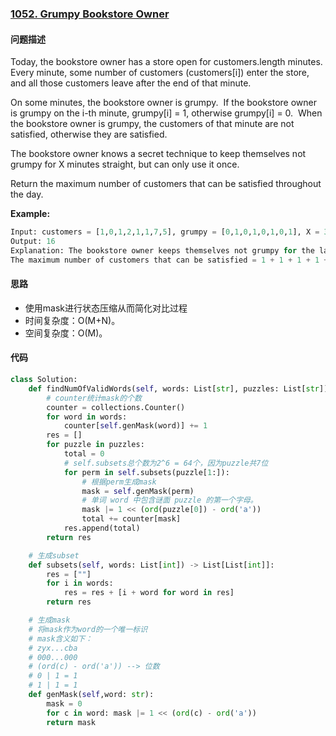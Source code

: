 ### [1052. Grumpy Bookstore Owner](https://leetcode-cn.com/problems/grumpy-bookstore-owner/)

#### 问题描述
Today, the bookstore owner has a store open for customers.length minutes.  Every minute, some number of customers (customers[i]) enter the store, and all those customers leave after the end of that minute.

On some minutes, the bookstore owner is grumpy.  If the bookstore owner is grumpy on the i-th minute, grumpy[i] = 1, otherwise grumpy[i] = 0.  When the bookstore owner is grumpy, the customers of that minute are not satisfied, otherwise they are satisfied.

The bookstore owner knows a secret technique to keep themselves not grumpy for X minutes straight, but can only use it once.

Return the maximum number of customers that can be satisfied throughout the day.

**Example:**
```python
Input: customers = [1,0,1,2,1,1,7,5], grumpy = [0,1,0,1,0,1,0,1], X = 3
Output: 16
Explanation: The bookstore owner keeps themselves not grumpy for the last 3 minutes.
The maximum number of customers that can be satisfied = 1 + 1 + 1 + 1 + 7 + 5 = 16.
```

#### 思路
- 使用mask进行状态压缩从而简化对比过程
- 时间复杂度：O(M+N)。
- 空间复杂度：O(M)。

#### 代码

```python
class Solution:
    def findNumOfValidWords(self, words: List[str], puzzles: List[str]) -> List[int]:
        # counter统计mask的个数
        counter = collections.Counter()
        for word in words:
            counter[self.genMask(word)] += 1
        res = []
        for puzzle in puzzles:
            total = 0
            # self.subsets总个数为2^6 = 64个，因为puzzle共7位
            for perm in self.subsets(puzzle[1:]):
                # 根据perm生成mask
                mask = self.genMask(perm)
                # 单词 word 中包含谜面 puzzle 的第一个字母。
                mask |= 1 << (ord(puzzle[0]) - ord('a'))
                total += counter[mask]
            res.append(total)
        return res

    # 生成subset
    def subsets(self, words: List[int]) -> List[List[int]]:
        res = [""]
        for i in words:
            res = res + [i + word for word in res]
        return res

    # 生成mask
    # 将mask作为word的一个唯一标识
    # mask含义如下：
    # zyx...cba
    # 000...000
    # (ord(c) - ord('a')) --> 位数
    # 0 | 1 = 1
    # 1 | 1 = 1
    def genMask(self,word: str):
        mask = 0
        for c in word: mask |= 1 << (ord(c) - ord('a'))
        return mask
```